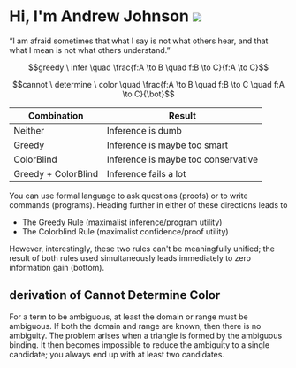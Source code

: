 # Hi, I'm Andrew Johnson ![](https://komarev.com/ghpvc/?username=andrew-johnson-4)

“I am afraid sometimes that what I say is not what others hear, and that what I mean is not what others understand.”

$$greedy \ infer \quad \frac{f:A \to B \quad f:B \to C}{f:A \to C}$$

$$cannot \ determine \ color \quad \frac{f:A \to B \quad f:B \to C \quad f:A \to C}{\bot}$$


 Combination         | Result                                  |
---------------------|-----------------------------------------|
 Neither             | Inference is dumb                       |
 Greedy              | Inference is maybe too smart            |
 ColorBlind          | Inference is maybe too conservative     |
 Greedy + ColorBlind | Inference fails a lot                   |

You can use formal language to ask questions (proofs) or to write commands (programs).
Heading further in either of these directions leads to
* The Greedy Rule (maximalist inference/program utility)
* The Colorblind Rule (maximalist confidence/proof utility)

However, interestingly, these two rules can't be meaningfully unified;
the result of both rules used simultaneously leads immediately to zero information gain (bottom).

## derivation of Cannot Determine Color

For a term to be ambiguous, at least the domain or range must be ambiguous. If both the domain and range are known, then there is no ambiguity. The problem arises when a triangle is formed by the ambiguous binding. It then becomes impossible to reduce the ambiguity to a single candidate; you always end up with at least two candidates.

